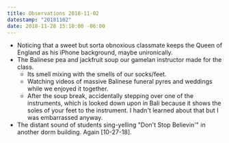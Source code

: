 ```yaml
---
title: Observations 2018-11-02
datestamp: "20181102"
date: 2018-11-28 15:10:00 -06:00
---
```


- Noticing that a sweet but sorta obnoxious classmate keeps the Queen of England as his iPhone background, maybe unironically.
- The Balinese pea and jackfruit soup our gamelan instructor made for the class.
	- Its smell mixing with the smells of our socks/feet.
	- Watching videos of massive Balinese funeral pyres and weddings while we enjoyed it together.
	- After the soup break, accidentally stepping over one of the instruments, which is looked down upon in Bali because it shows the soles of your feet to the instrument. I hadn't learned about that but I was embarrassed anyway.
- The distant sound of students sing-yelling "Don't Stop Believin'" in another dorm building. Again [10-27-18].
